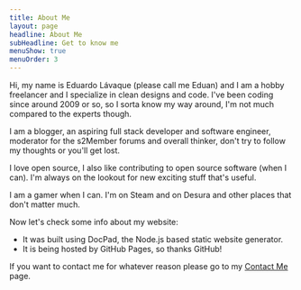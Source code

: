 ```yaml
---
title: About Me
layout: page
headline: About Me
subHeadline: Get to know me
menuShow: true
menuOrder: 3
---
```

Hi, my name is Eduardo Lávaque (please call me Eduan) and I am a hobby freelancer and I specialize in clean designs and code. I've been coding since around 2009 or so, so I sorta know my way around, I'm not much compared to the experts though.

I am a blogger, an aspiring full stack developer and software engineer, moderator for the s2Member forums and overall thinker, don't try to follow my thoughts or you'll get lost.

I love open source, I also like contributing to open source software (when I can). I'm always on the lookout for new exciting stuff that's useful.

I am a gamer when I can. I'm on Steam and on Desura and other places that don't matter much.

Now let's check some info about my website:

- It was built using DocPad, the Node.js based static website generator.
- It is being hosted by GitHub Pages, so thanks GitHub!

If you want to contact me for whatever reason please go to my [Contact Me](/contact.html) page.
